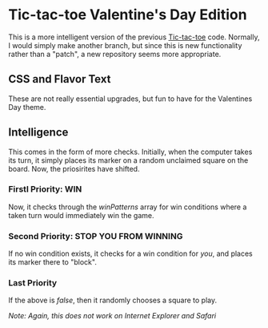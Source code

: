 # Tic-tac-toe Valentine's Day Edition
This is a more intelligent version of the previous [Tic-tac-toe](https://github.com/teochewthunder/tictactoe) code. Normally, I would simply make another branch, but since this is new functionality rather than a "patch", a new repository seems more appropriate.

## CSS and Flavor Text
These are not really essential upgrades, but fun to have for the Valentines Day theme.

## Intelligence
This comes in the form of more checks. Initially, when the computer takes its turn, it simply places its marker on a random unclaimed square on the board. Now, the priosirites have shifted.

### Firstl Priority: WIN
Now, it checks through the *winPatterns* array for win conditions where a taken turn would immediately win the game.

### Second Priority: STOP YOU FROM WINNING
If no win condition exists, it checks for a win condition for *you*, and places its marker there to "block".

### Last Priority
If the above is *false*, then it randomly chooses a square to play.

*Note: Again, this does not work on Internet Explorer and Safari*
